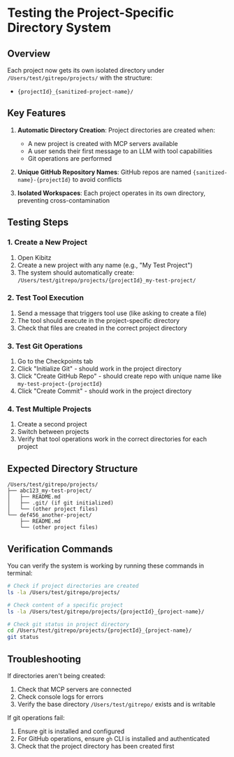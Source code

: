 # Testing the Project-Specific Directory System

## Overview

Each project now gets its own isolated directory under `/Users/test/gitrepo/projects/` with the structure:
- `{projectId}_{sanitized-project-name}/`

## Key Features

1. **Automatic Directory Creation**: Project directories are created when:
   - A new project is created with MCP servers available
   - A user sends their first message to an LLM with tool capabilities
   - Git operations are performed

2. **Unique GitHub Repository Names**: GitHub repos are named `{sanitized-name}-{projectId}` to avoid conflicts

3. **Isolated Workspaces**: Each project operates in its own directory, preventing cross-contamination

## Testing Steps

### 1. Create a New Project
1. Open Kibitz
2. Create a new project with any name (e.g., "My Test Project")
3. The system should automatically create: `/Users/test/gitrepo/projects/{projectId}_my-test-project/`

### 2. Test Tool Execution
1. Send a message that triggers tool use (like asking to create a file)
2. The tool should execute in the project-specific directory
3. Check that files are created in the correct project directory

### 3. Test Git Operations
1. Go to the Checkpoints tab
2. Click "Initialize Git" - should work in the project directory
3. Click "Create GitHub Repo" - should create repo with unique name like `my-test-project-{projectId}`
4. Click "Create Commit" - should work in the project directory

### 4. Test Multiple Projects
1. Create a second project
2. Switch between projects
3. Verify that tool operations work in the correct directories for each project

## Expected Directory Structure
```
/Users/test/gitrepo/projects/
├── abc123_my-test-project/
│   ├── README.md
│   ├── .git/ (if git initialized)
│   └── (other project files)
└── def456_another-project/
    ├── README.md
    └── (other project files)
```

## Verification Commands

You can verify the system is working by running these commands in terminal:

```bash
# Check if project directories are created
ls -la /Users/test/gitrepo/projects/

# Check content of a specific project
ls -la /Users/test/gitrepo/projects/{projectId}_{project-name}/

# Check git status in project directory
cd /Users/test/gitrepo/projects/{projectId}_{project-name}/
git status
```

## Troubleshooting

If directories aren't being created:
1. Check that MCP servers are connected
2. Check console logs for errors
3. Verify the base directory `/Users/test/gitrepo/` exists and is writable

If git operations fail:
1. Ensure git is installed and configured
2. For GitHub operations, ensure `gh` CLI is installed and authenticated
3. Check that the project directory has been created first 